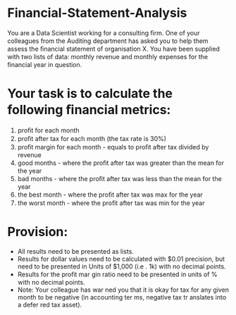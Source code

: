 # Financial-Statement-Analysis
You are a Data Scientist working for a consulting ﬁrm. One of your colleagues from the Auditing department has asked you to help them assess the ﬁnancial statement of organisation X. You have been supplied with two lists of data: monthly revenue and monthly expenses for the ﬁnancial year in question. 

# Your task is to calculate the following ﬁnancial metrics:
1. proﬁt for each month
2. proﬁt after tax for each month (the tax rate is 30%)
3. proﬁt margin for each month - equals to proﬁt after tax divided by revenue
4. good months - where the proﬁt after tax was greater than the mean for the year 
5. bad months - where the proﬁt after tax was less than the mean for the year
6. the best month - where the proﬁt after tax was max for the year
7. the worst month - where the proﬁt after tax was min for the year

# Provision:
- All results need to be presented as lists. 
- Results for dollar values need to be calculated with $0.01 precision, but need to be presented in Units of $1,000 (i.e . 1k) with no decimal points.
- Results for the proﬁt mar gin ratio need to be presented in units of % with no decimal points.
- Note: Your colleague has war ned you that it is okay for tax for any given month to be negative (in accounting ter ms, negative tax tr anslates into a defer red tax asset).
